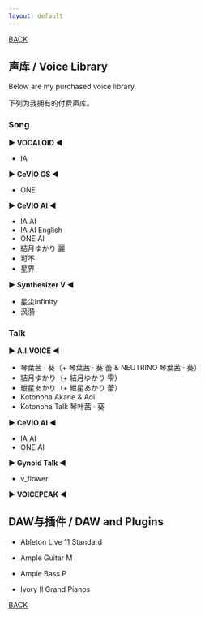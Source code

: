 ```yaml
---
layout: default
---
```


[BACK](./)

## 声库 / Voice Library

Below are my purchased voice library.

下列为我拥有的付费声库。

### Song

**▶ VOCALOID ◀**

- IA

**▶ CeVIO CS ◀**

- ONE

**▶ CeVIO AI ◀**

- IA AI
- IA AI English
- ONE AI
- 結月ゆかり 麗
- 可不
- 星界

**▶ Synthesizer V ◀**

- 星尘infinity
- 沨漪

### Talk

**▶ A.I.VOICE ◀**

- 琴葉茜 · 葵（+ 琴葉茜 · 葵 蕾 & NEUTRINO 琴葉茜 · 葵）
- 結月ゆかり（+ 結月ゆかり 雫）
- 紲星あかり（+ 紲星あかり 蕾）
- Kotonoha Akane & Aoi
- Kotonoha Talk 琴叶茜 · 葵

**▶ CeVIO AI ◀**

- IA AI
- ONE AI

**▶ Gynoid Talk ◀**

- v_flower

**▶ VOICEPEAK ◀**

## DAW与插件 / DAW and Plugins

- Ableton Live 11 Standard

- Ample Guitar M
- Ample Bass P
- Ivory II Grand Pianos

[BACK](./)

